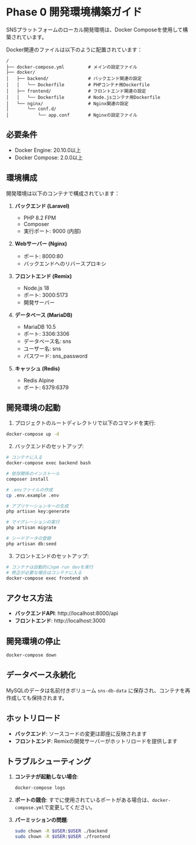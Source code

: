 # Phase 0 開発環境構築ガイド

SNSプラットフォームのローカル開発環境は、Docker Composeを使用して構築されています。

Docker関連のファイルは以下のように配置されています：

```
/
├── docker-compose.yml         # メインの設定ファイル
├── docker/
│   ├── backend/               # バックエンド関連の設定
│   │   └── Dockerfile         # PHPコンテナ用Dockerfile
│   ├── frontend/              # フロントエンド関連の設定
│   │   └── Dockerfile         # Node.jsコンテナ用Dockerfile
│   └── nginx/                 # Nginx関連の設定
│       └── conf.d/
│           └── app.conf       # Nginxの設定ファイル
```

## 必要条件

- Docker Engine: 20.10.0以上
- Docker Compose: 2.0.0以上

## 環境構成

開発環境は以下のコンテナで構成されています：

1. **バックエンド (Laravel)**
   - PHP 8.2 FPM
   - Composer
   - 実行ポート: 9000 (内部)

2. **Webサーバー (Nginx)**
   - ポート: 8000:80
   - バックエンドへのリバースプロキシ

3. **フロントエンド (Remix)**
   - Node.js 18
   - ポート: 3000:5173
   - 開発サーバー

4. **データベース (MariaDB)**
   - MariaDB 10.5
   - ポート: 3306:3306
   - データベース名: sns
   - ユーザー名: sns
   - パスワード: sns_password

5. **キャッシュ (Redis)**
   - Redis Alpine
   - ポート: 6379:6379

## 開発環境の起動

1. プロジェクトのルートディレクトリで以下のコマンドを実行:

```bash
docker-compose up -d
```

2. バックエンドのセットアップ:

```bash
# コンテナに入る
docker-compose exec backend bash

# 依存関係のインストール
composer install

# .envファイルの作成
cp .env.example .env

# アプリケーションキーの生成
php artisan key:generate

# マイグレーションの実行
php artisan migrate

# シードデータの登録
php artisan db:seed
```

3. フロントエンドのセットアップ:

```bash
# コンテナは自動的にnpm run devを実行
# 修正が必要な場合はコンテナに入る
docker-compose exec frontend sh
```

## アクセス方法

- **バックエンドAPI**: http://localhost:8000/api
- **フロントエンド**: http://localhost:3000

## 開発環境の停止

```bash
docker-compose down
```

## データベース永続化

MySQLのデータは名前付きボリューム `sns-db-data` に保存され、コンテナを再作成しても保持されます。

## ホットリロード

- **バックエンド**: ソースコードの変更は即座に反映されます
- **フロントエンド**: Remixの開発サーバーがホットリロードを提供します

## トラブルシューティング

1. **コンテナが起動しない場合**:
   ```bash
   docker-compose logs
   ```

2. **ポートの競合**:
   すでに使用されているポートがある場合は、`docker-compose.yml`で変更してください。

3. **パーミッションの問題**:
   ```bash
   sudo chown -R $USER:$USER ./backend
   sudo chown -R $USER:$USER ./frontend
   ```
